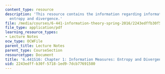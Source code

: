 ```yaml
---
content_type: resource
description: 'This resource contains the information regarding information measures:
  entropy and divergence.'
file: /media/courses/6-441-information-theory-spring-2016/2243edffb30f57181ed97dcb77691580_MIT6_441S16_chapter_1.pdf
file_type: application/pdf
learning_resource_types:
- Lecture Notes
ocw_type: OCWFile
parent_title: Lecture Notes
parent_type: CourseSection
resourcetype: Document
title: '6.441S16: Chapter 1: Information Measures: Entropy and Divergence'
uid: 2243edff-b30f-5718-1ed9-7dcb77691580
---
```

